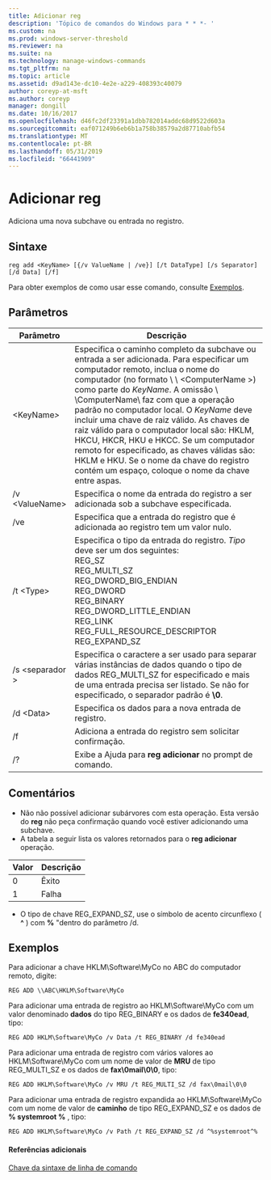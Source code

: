```yaml
---
title: Adicionar reg
description: 'Tópico de comandos do Windows para * * *- '
ms.custom: na
ms.prod: windows-server-threshold
ms.reviewer: na
ms.suite: na
ms.technology: manage-windows-commands
ms.tgt_pltfrm: na
ms.topic: article
ms.assetid: d9ad143e-dc10-4e2e-a229-408393c40079
author: coreyp-at-msft
ms.author: coreyp
manager: dongill
ms.date: 10/16/2017
ms.openlocfilehash: d46fc2df23391a1dbb782014addc68d9522d603a
ms.sourcegitcommit: eaf071249b6eb6b1a758b38579a2d87710abfb54
ms.translationtype: MT
ms.contentlocale: pt-BR
ms.lasthandoff: 05/31/2019
ms.locfileid: "66441909"
---
```

# <a name="reg-add"></a>Adicionar reg


Adiciona uma nova subchave ou entrada no registro.

## <a name="syntax"></a>Sintaxe

```
reg add <KeyName> [{/v ValueName | /ve}] [/t DataType] [/s Separator] [/d Data] [/f]
```
Para obter exemplos de como usar esse comando, consulte [Exemplos](#BKMK_examples).

## <a name="parameters"></a>Parâmetros

|      Parâmetro      |                                                                                                                                                                                                                                                                   Descrição                                                                                                                                                                                                                                                                   |
|---------------------|-------------------------------------------------------------------------------------------------------------------------------------------------------------------------------------------------------------------------------------------------------------------------------------------------------------------------------------------------------------------------------------------------------------------------------------------------------------------------------------------------------------------------------------------------|
| \<KeyName<em>></em> | Especifica o caminho completo da subchave ou entrada a ser adicionada. Para especificar um computador remoto, inclua o nome do computador (no formato \\ \\ \<ComputerName >\) como parte do *KeyName*. A omissão \\ \\ComputerName\ faz com que a operação padrão no computador local. O *KeyName* deve incluir uma chave de raiz válido. As chaves de raiz válido para o computador local são: HKLM, HKCU, HKCR, HKU e HKCC. Se um computador remoto for especificado, as chaves válidas são: HKLM e HKU. Se o nome da chave do registro contém um espaço, coloque o nome da chave entre aspas. |
|   /v \<ValueName>   |                                                                                                                                                                                                                                Especifica o nome da entrada do registro a ser adicionada sob a subchave especificada.                                                                                                                                                                                                                                 |
|         /ve         |                                                                                                                                                                                                                                Especifica que a entrada do registro que é adicionada ao registro tem um valor nulo.                                                                                                                                                                                                                                |
|     /t \<Type>      |                                                                                                                                          Especifica o tipo da entrada do registro. *Tipo* deve ser um dos seguintes:</br>REG_SZ</br>REG_MULTI_SZ</br>REG_DWORD_BIG_ENDIAN</br>REG_DWORD</br>REG_BINARY</br>REG_DWORD_LITTLE_ENDIAN</br>REG_LINK</br>REG_FULL_RESOURCE_DESCRIPTOR</br>REG_EXPAND_SZ                                                                                                                                          |
|   /s \<separador >   |                                                                                                                                                              Especifica o caractere a ser usado para separar várias instâncias de dados quando o tipo de dados REG_MULTI_SZ for especificado e mais de uma entrada precisa ser listado. Se não for especificado, o separador padrão é **\0**.                                                                                                                                                              |
|     /d \<Data>      |                                                                                                                                                                                                                                                 Especifica os dados para a nova entrada de registro.                                                                                                                                                                                                                                                  |
|         /f          |                                                                                                                                                                                                                                           Adiciona a entrada do registro sem solicitar confirmação.                                                                                                                                                                                                                                           |
|         /?          |                                                                                                                                                                                                                                              Exibe a Ajuda para **reg adicionar** no prompt de comando.                                                                                                                                                                                                                                               |

## <a name="remarks"></a>Comentários

-   Não não possível adicionar subárvores com esta operação. Esta versão do **reg** não peça confirmação quando você estiver adicionando uma subchave.
-   A tabela a seguir lista os valores retornados para o **reg adicionar** operação.

| Valor | Descrição |
|-------|-------------|
|   0   |   Êxito   |
|   1   |   Falha   |

-   O tipo de chave REG_EXPAND_SZ, use o símbolo de acento circunflexo ( **^** ) com **%** "dentro do parâmetro /d.

## <a name="BKMK_examples"></a>Exemplos

Para adicionar a chave HKLM\Software\MyCo no ABC do computador remoto, digite:
```
REG ADD \\ABC\HKLM\Software\MyCo
```
Para adicionar uma entrada de registro ao HKLM\Software\MyCo com um valor denominado **dados** do tipo REG_BINARY e os dados de **fe340ead**, tipo:
```
REG ADD HKLM\Software\MyCo /v Data /t REG_BINARY /d fe340ead
```
Para adicionar uma entrada de registro com vários valores ao HKLM\Software\MyCo com um nome de valor de **MRU** de tipo REG_MULTI_SZ e os dados de **fax\0mail\0\0**, tipo:
```
REG ADD HKLM\Software\MyCo /v MRU /t REG_MULTI_SZ /d fax\0mail\0\0
```
Para adicionar uma entrada de registro expandida ao HKLM\Software\MyCo com um nome de valor de **caminho** de tipo REG_EXPAND_SZ e os dados de **% systemroot %** , tipo:
```
REG ADD HKLM\Software\MyCo /v Path /t REG_EXPAND_SZ /d ^%systemroot^%
```

#### <a name="additional-references"></a>Referências adicionais

[Chave da sintaxe de linha de comando](command-line-syntax-key.md)
